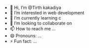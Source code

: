 - 👋 Hi, I’m @Tirth kakadiya
- 👀 I’m interested in web development
- 🌱 I’m currently learning c
- 💞️ I’m looking to collaborate on 
- 📫 How to reach me ...
- 😄 Pronouns: ...
- ⚡ Fun fact: ...

<!---
Tirth-24/Tirth-24 is a ✨ special ✨ repository because its `README.md` (this file) appears on your GitHub profile.
You can click the Preview link to take a look at your changes.
--->
